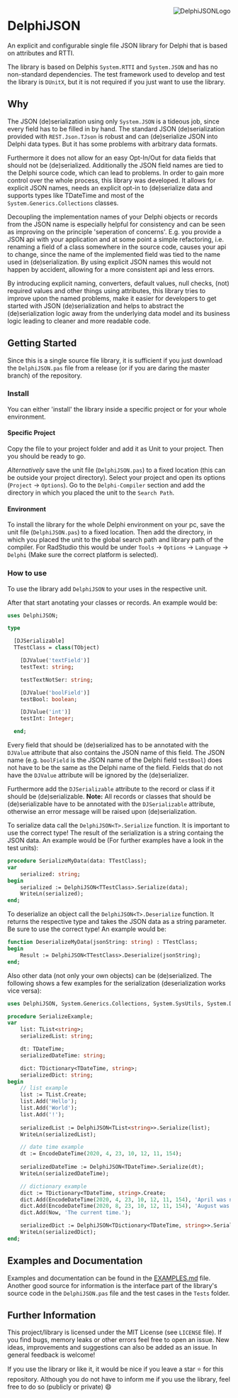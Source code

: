 <img align="right" alt="DelphiJSONLogo" src="https://github.com/gruco0002/DelphiJSON/blob/master/Logo/Logo_small.png?raw=true"></img>

# DelphiJSON
An explicit and configurable single file JSON library for Delphi that is based on attributes and RTTI.

The library is based on Delphis `System.RTTI` and `System.JSON` and has no non-standard dependencies.
The test framework used to develop and test the library is `DUnitX`, but it is not required if you just want to use the library.

## Why
The JSON (de)serialization using only `System.JSON` is a tideous job, since every field has to be filled in by hand.
The standard JSON (de)serialization provided with `REST.Json.TJson` is robust and can (de)serialize JSON into Delphi data types. But it has some problems with arbitrary data formats. 

Furthermore it does not allow for an easy Opt-In/Out for data fields that should not be (de)serialized. Additionally the
JSON field names are tied to the Delphi source code, which can lead to problems.
In order to gain more control over the whole process, this library was developed.
It allows for explicit JSON names, needs an explicit opt-in to (de)serialize data and supports types like TDateTime and most of the `System.Generics.Collections` classes.

Decoupling the implementation names of your Delphi objects or records from the JSON name is especially helpful for consistency and can be seen as improving on the principle 'seperation of concerns'.
E.g. you provide a JSON api with your application and at some point a simple refactoring, i.e. renaming a field of a class somewhere in the source code, causes your api to change, since the name of the implemented field was tied to the name used in (de)serialization.
By using explicit JSON names this would not happen by accident, allowing for a more consistent api and less errors.

By introducing explicit naming, converters, default values, null checks, (not) required values and other things using attributes, this library tries to improve upon the named problems, make it easier for developers to get started with JSON (de)serialization and helps to abstract the (de)serialization logic away from the underlying data model and its business logic leading to cleaner and more readable code.

## Getting Started

Since this is a single source file library, it is sufficient if you just download the `DelphiJSON.pas` file from a release (or if you are daring the master branch) of the repository.

### Install
You can either 'install' the library inside a specific project or for your whole environment.

#### Specific Project
Copy the file to your project folder and add it as Unit to your project. Then you should be ready to go.

*Alternatively* save the unit file (`DelphiJSON.pas`) to a fixed location (this can be outside your project directory). Select your project and open its options (`Project` -> `Options`). Go to the `Delphi-Compiler` section and add the directory in which you placed the unit to the `Search Path`.

#### Environment
To install the library for the whole Delphi environment on your pc, save the unit file (`DelphiJSON.pas`) to a fixed location. Then add the directory, in which you placed the unit to the global search path and library path of the compiler. For RadStudio this would be under `Tools` -> `Options` -> `Language` -> `Delphi` (Make sure the correct platform is selected). 

### How to use
To use the library add `DelphiJSON` to your uses in the respective unit.

After that start anotating your classes or records. An example would be:
```pascal
uses DelphiJSON;

type

  [DJSerializable]
  TTestClass = class(TObject)

    [DJValue('textField')]
    testText: string;

    testTextNotSer: string;

    [DJValue('boolField')]
    testBool: boolean;

    [DJValue('int')]
    testInt: Integer;

  end;
```

Every field that should be (de)serialized has to be annotated with the `DJValue` attribute that also contains the JSON name of this field. The JSON name (e.g. `boolField` is the JSON name of the Delphi field `testBool`) does not have to be the same as the Delphi name of the field. Fields that do not have the `DJValue` attribute will be ignored by the (de)serializer.

Furthermore add the `DJSerializable` attribute to the record or class if it should be (de)serializable.
**Note:** All records or classes that should be (de)serializable have to be annotated with the `DJSerializable` attribute, otherwise an error message will be raised upon (de)serialization.

To serialize data call the `DelphiJSON<T>.Serialize` function.
It is important to use the correct type! The result of the serialization is a string containg the JSON data.
An example would be (For further examples have a look in the test units):
```pascal
procedure SerializeMyData(data: TTestClass);
var
    serialized: string;
begin
    serialized := DelphiJSON<TTestClass>.Serialize(data);
    WriteLn(serialized);
end;
```


To deserialize an object call the `DelphiJSON<T>.Deserialize` function. It returns the respective type and takes the JSON data as a string parameter. Be sure to use the correct type! An example would be:
```pascal
function DeserializeMyData(jsonString: string) : TTestClass;
begin
    Result := DelphiJSON<TTestClass>.Deserialize(jsonString);
end;
```

Also other data (not only your own objects) can be (de)serialized. The following shows a few examples for the serialization (deserialization works vice versa):
```pascal
uses DelphiJSON, System.Generics.Collections, System.SysUtils, System.DateUtils;

procedure SerializeExample;
var
    list: TList<string>;
    serializedList: string;

    dt: TDateTime;
    serializedDateTime: string;

    dict: TDictionary<TDateTime, string>;
    serializedDict: string;
begin
    // list example
    list := TList.Create;
    list.Add('Hello');
    list.Add('World');
    list.Add('!');
    
    serializedList := DelphiJSON<TList<string>>.Serialize(list);
    WriteLn(serializedList);

    // date time example
    dt := EncodeDateTime(2020, 4, 23, 10, 12, 11, 154);
    
    serializedDateTime := DelphiJSON<TDateTime>.Serialize(dt);
    WriteLn(serializedDateTime);

    // dictionary example
    dict := TDictionary<TDateTime, string>.Create;
    dict.Add(EncodeDateTime(2020, 4, 23, 10, 12, 11, 154), 'April was nice!');
    dict.Add(EncodeDateTime(2020, 8, 23, 10, 12, 11, 154), 'August was hot!');
    dict.Add(Now, 'The current time.');

    serializedDict := DelphiJSON<TDictionary<TDateTime, string>>.Serialize(dict);
    WriteLn(serializedDict);
end;
```

## Examples and Documentation
Examples and documentation can be found in the [EXAMPLES.md](EXAMPLES.md) file.
Another good source for information is the interface part of the library's
source code in the `DelphiJSON.pas` file and the test cases in the `Tests` folder.

## Further Information
This project/library is licensed under the MIT License (see `LICENSE` file).
If you find bugs, memory leaks or other errors feel free to open an issue.
New ideas, improvements and suggestions can also be added as an issue. In general feedback is welcome!

If you use the library or like it, it would be nice if you leave a star :star: for this repository.
Although you do not have to inform me if you use the library, feel free to do so (publicly or private) :smile:
